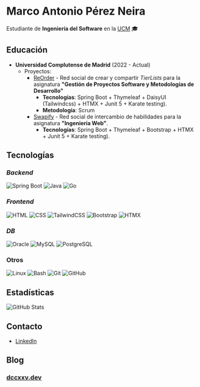 # Marco Antonio Pérez Neira  
Estudiante de **Ingeniería del Software** en la [UCM](https://www.ucm.es/) 🎓

## Educación  
- **Universidad Complutense de Madrid** (2022 - Actual)  
  - Proyectos:
    - [ReOrder](https://github.com/DCCXXV/reorder) - Red social de crear y compartir _TierLists_ para la asignatura **"Gestión de Proyectos Software y Metodologías de Desarrollo"**
      - **Tecnologías**: Spring Boot + Thymeleaf + DaisyUI (Tailwindcss) + HTMX + Junit 5 + Karate testing).
      - **Metodología**: Scrum
    - [Swapify](https://github.com/DCCXXV/swapify) - Red social de intercambio de habilidades para la asignatura **"Ingeniería Web"**.
      - **Tecnologías**: Spring Boot + Thymeleaf + Bootstrap + HTMX + Junit 5 + Karate testing).

## Tecnologías
### _Backend_
![Spring Boot](https://img.shields.io/badge/Spring%20Boot-6DB33F?logo=springboot&logoColor=fff)
![Java](https://img.shields.io/badge/Java-%23ED8B00.svg?logo=openjdk&logoColor=white)
![Go](https://img.shields.io/badge/Go-%2300ADD8.svg?&logo=go&logoColor=white)
### _Frontend_
![HTML](https://img.shields.io/badge/HTML-%23E34F26.svg?logo=html5&logoColor=white)
![CSS](https://img.shields.io/badge/CSS-1572B6?logo=css3&logoColor=fff)
![TailwindCSS](https://img.shields.io/badge/Tailwind%20CSS-%2338B2AC.svg?logo=tailwind-css&logoColor=white)
![Bootstrap](https://img.shields.io/badge/Bootstrap-7952B3?logo=bootstrap&logoColor=fff)
![HTMX](https://img.shields.io/badge/HTMX-36C?logo=htmx&logoColor=fff)
### _DB_
![Oracle](https://custom-icon-badges.demolab.com/badge/Oracle-F80000?logo=oracle&logoColor=fff)
![MySQL](https://img.shields.io/badge/MySQL-4479A1?logo=mysql&logoColor=fff)
![PostgreSQL](https://img.shields.io/badge/Postgres-%23316192.svg?logo=postgresql&logoColor=white)

### Otros
![Linux](https://img.shields.io/badge/Linux-FCC624?logo=linux&logoColor=black)
![Bash](https://img.shields.io/badge/Bash-4EAA25?logo=gnubash&logoColor=fff)
![Git](https://img.shields.io/badge/Git-F05032?logo=git&logoColor=fff)
![GitHub](https://img.shields.io/badge/GitHub-%23121011.svg?logo=github&logoColor=white)

## Estadísticas  
![GitHub Stats](https://github-readme-stats.vercel.app/api?username=DCCXXV&show_icons=true&theme=github_dark)  

## Contacto  
- [LinkedIn](https://www.linkedin.com/in/marco-antonio-p%C3%A9rez-neira-562b42342/)

## Blog
### [dccxxv.dev](https://dccxxv.dev)


